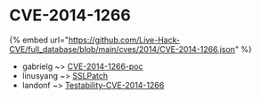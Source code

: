 # CVE-2014-1266
{% embed url="https://github.com/Live-Hack-CVE/full_database/blob/main/cves/2014/CVE-2014-1266.json" %}

* gabrielg ~> [CVE-2014-1266-poc](https://www.alice-snow.ru/2014/database/cve-2014-1266/cve-2014-1266-poc-gabrielg)
* linusyang ~> [SSLPatch](https://www.alice-snow.ru/2014/database/cve-2014-1266/sslpatch-linusyang)
* landonf ~> [Testability-CVE-2014-1266](https://www.alice-snow.ru/2014/database/cve-2014-1266/testability-cve-2014-1266-landonf)